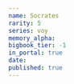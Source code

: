 ```yaml
---
name: Socrates
rarity: 5
series: voy
memory_alpha:
bigbook_tier: -1
in_portal: true
date:
published: true
---
```



